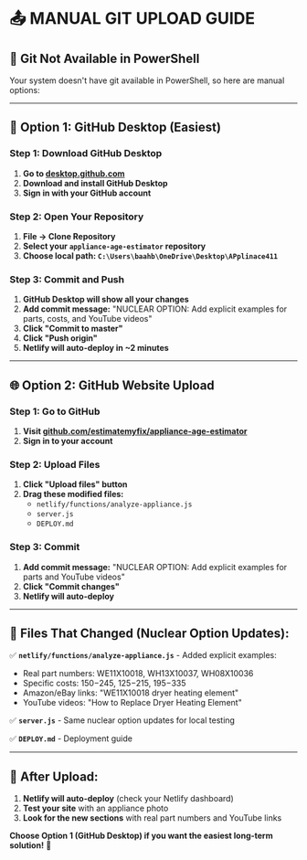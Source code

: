 # 📤 MANUAL GIT UPLOAD GUIDE

## 🚫 Git Not Available in PowerShell
Your system doesn't have git available in PowerShell, so here are manual options:

---

## 🔄 Option 1: GitHub Desktop (Easiest)

### Step 1: Download GitHub Desktop
1. **Go to [desktop.github.com](https://desktop.github.com)**
2. **Download and install GitHub Desktop**
3. **Sign in with your GitHub account**

### Step 2: Open Your Repository
1. **File → Clone Repository**
2. **Select your `appliance-age-estimator` repository**
3. **Choose local path: `C:\Users\baahb\OneDrive\Desktop\APplinace411`**

### Step 3: Commit and Push
1. **GitHub Desktop will show all your changes**
2. **Add commit message:** "NUCLEAR OPTION: Add explicit examples for parts, costs, and YouTube videos"
3. **Click "Commit to master"**
4. **Click "Push origin"**
5. **Netlify will auto-deploy in ~2 minutes**

---

## 🌐 Option 2: GitHub Website Upload

### Step 1: Go to GitHub
1. **Visit [github.com/estimatemyfix/appliance-age-estimator](https://github.com/estimatemyfix/appliance-age-estimator)**
2. **Sign in to your account**

### Step 2: Upload Files
1. **Click "Upload files" button**
2. **Drag these modified files:**
   - `netlify/functions/analyze-appliance.js`
   - `server.js`
   - `DEPLOY.md`

### Step 3: Commit
1. **Add commit message:** "NUCLEAR OPTION: Add explicit examples for parts and YouTube videos"
2. **Click "Commit changes"**
3. **Netlify will auto-deploy**

---

## 🎯 Files That Changed (Nuclear Option Updates):

✅ **`netlify/functions/analyze-appliance.js`** - Added explicit examples:
- Real part numbers: WE11X10018, WH13X10037, WH08X10036
- Specific costs: $150-$245, $125-$215, $195-$335
- Amazon/eBay links: "WE11X10018 dryer heating element"
- YouTube videos: "How to Replace Dryer Heating Element"

✅ **`server.js`** - Same nuclear option updates for local testing

✅ **`DEPLOY.md`** - Deployment guide

---

## 🚀 After Upload:
1. **Netlify will auto-deploy** (check your Netlify dashboard)
2. **Test your site** with an appliance photo
3. **Look for the new sections** with real part numbers and YouTube links

**Choose Option 1 (GitHub Desktop) if you want the easiest long-term solution!** 💪 